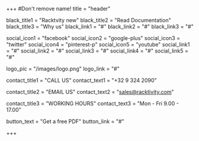 +++
#Don't remove name!
title = "header"

black_title1 = "Racktvity new"
black_title2 = "Read Documentation"
black_title3 = "Why us"
black_link1 = "#"
black_link2 = "#"
black_link3 = "#"

social_icon1 = "facebook"
social_icon2 = "google-plus"
social_icon3 = "twitter"
social_icon4 = "pinterest-p"
social_icon5 = "youtube"
social_link1 = "#"
social_link2 = "#"
social_link3 = "#"
social_link4 = "#"
social_link5 = "#"

logo_pic = "/images/logo.png"
logo_link = "#"

contact_title1 = "CALL US"
contact_text1 = "+32 9 324 2090"

contact_title2 = "EMAIL US"
contact_text2 = "sales@racktivity.com"

contact_title3 = "WORKING HOURS"
contact_text3 = "Mon - Fri 9.00 - 17.00"

button_text = "Get a free PDF"
button_link = "#"

+++
